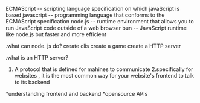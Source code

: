 ECMAScript -- scripting language specification on which javaScript is based
javascript -- programming language that conforms to the ECMAScript specification
node.js -- runtime environment that allows you to run JavaScript code outside of a web browser
bun -- JavaScript runtime like node.js but faster and more efficient

.what can node. js do?
create clis
create a game
create a HTTP server

.what is an HTTP server?
1. A protocol that is defined for mahines to communicate
2.specifically for websites , it is the most common way for your website's frontend to talk to its backend

 *understanding frontend and backend
 *opensource APIs

